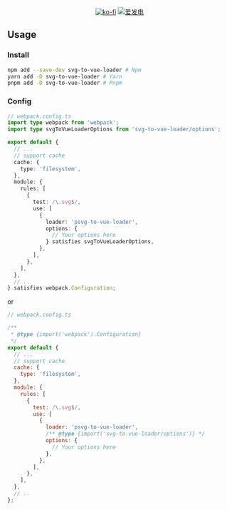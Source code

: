 <!-- markdownlint-disable MD033 MD041 -->

<div align="center">

[![ko-fi](https://ko-fi.com/img/githubbutton_sm.svg)](https://ko-fi.com/S6S8L8OOP)
[![爱发电](https://img.shields.io/badge/%E7%88%B1%E5%8F%91%E7%94%B5_Afdian-946CE6?style=for-the-badge)](https://ifdian.net/a/SharpIce)

</div>

## Usage

### Install

```bash
npm add --save-dev svg-to-vue-loader # Npm
yarn add -D svg-to-vue-loader # Yarn
pnpm add -D svg-to-vue-loader # Pnpm
```

### Config

```typescript
// webpack.config.ts
import type webpack from 'webpack';
import type svgToVueLoaderOptions from 'svg-to-vue-loader/options';

export default {
  // ...
  // support cache
  cache: {
    type: 'filesystem',
  },
  module: {
    rules: [
      {
        test: /\.svg$/,
        use: [
          {
            loader: 'psvg-to-vue-loader',
            options: {
              // Your options here
            } satisfies svgToVueLoaderOptions,
          },
        ],
      },
    ],
  },
  // ..
} satisfies webpack.Configuration;
```

or

```javascript
// webpack.config.ts

/**
 * @type {import('webpack').Configuration}
 */
export default {
  // ...
  // support cache
  cache: {
    type: 'filesystem',
  },
  module: {
    rules: [
      {
        test: /\.svg$/,
        use: [
          {
            loader: 'psvg-to-vue-loader',
            /** @type {import('svg-to-vue-loader/options')} */
            options: {
              // Your options here
            },
          },
        ],
      },
    ],
  },
  // ..
};
```
